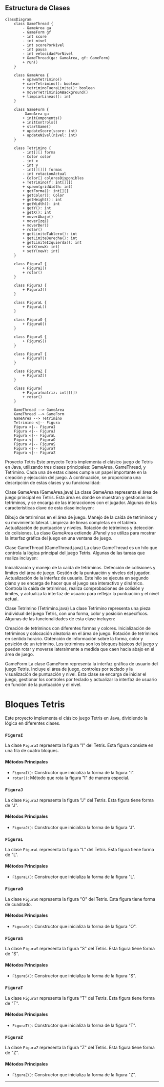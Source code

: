 ## Estructura de Clases

```mermaid
classDiagram
    class GameThread {
        - GameArea ga
        - GameForm gf
        - int score
        - int nivel
        - int scorePorNivel
        - int pausa
        - int velocidadPorNivel
        + GameThread(ga: GameArea, gf: GameForm)
        + run()
    }

    class GameArea {
        + spawnTetrimino()
        + caerTetrimino(): boolean
        + tetriminoFueraLimite(): boolean
        + moverTetriminioABackground()
        + limpiarLineas(): int
    }

    class GameForm {
       - GameArea ga
        + initComponents()
        + initControls()
        + startGame()
        + updateScore(score: int)
        + updateNivel(nivel: int)
    }

    class Tetrimino {
        - int[][] forma
        - Color color
        - int x
        - int y
        - int[][][] formas
        - int rotacionActual
        - Color[] coloresDisponibles
        + Tetrimino(f: int[][])
        + spawn(gridWidth: int)
        + getForma(): int[][]
        + getColor(): Color
        + getHeight(): int
        + getWidth(): int
        + getY(): int
        + getX(): int
        + moverAbajo()
        + moverIzq()
        + moverDer()
        + rotar()
        + getLimiteTablero(): int
        + getLimiteDerecha(): int
        + getLimiteIzquierda(): int
        + setX(newX: int)
        + setY(newY: int)
    }

    class FiguraI {
        + FiguraI()
        + rotar()
    }

    class FiguraJ {
        + FiguraJ()
    }

    class FiguraL {
        + FiguraL()
    }

    class FiguraO {
        + FiguraO()
    }

    class FiguraS {
        + FiguraS()
    }

    class FiguraT {
        + FiguraT()
    }

    class FiguraZ {
        + FiguraZ()
    }

    class Figura{
        + Figura(matriz: int[][])
        + rotar()
    }

    GameThread --> GameArea
    GameThread --> GameForm
    GameArea --> Tetrimino
    Tetrimino <|-- Figura 
    Figura <|-- FiguraI
    Figura <|-- FiguraJ
    Figura <|-- FiguraL
    Figura <|-- FiguraO
    Figura <|-- FiguraS
    Figura <|-- FiguraT
    Figura <|-- FiguraZ
```

Proyecto Tetris
Este proyecto Tetris implementa el clásico juego de Tetris en Java, utilizando tres clases principales: GameArea, GameThread, y Tetrimino. Cada una de estas clases cumple un papel importante en la creación y ejecución del juego. A continuación, se proporciona una descripción de estas clases y su funcionalidad:

Clase GameArea (GameArea.java)
La clase GameArea representa el área de juego principal en Tetris. Esta área es donde se muestran y gestionan los tetriminos, y se encarga de las interacciones con el jugador. Algunas de las características clave de esta clase incluyen:

Dibujo de tetriminos en el área de juego.
Manejo de la caída de tetriminos y su movimiento lateral.
Limpieza de líneas completas en el tablero.
Actualización de puntuación y niveles.
Rotación de tetriminos y detección de colisiones.
La clase GameArea extiende JPanel y se utiliza para mostrar la interfaz gráfica del juego en una ventana de juego.

Clase GameThread (GameThread.java)
La clase GameThread es un hilo que controla la lógica principal del juego Tetris. Algunas de las tareas que realiza incluyen:

Inicialización y manejo de la caída de tetriminos.
Detección de colisiones y límites del área de juego.
Gestión de la puntuación y niveles del jugador.
Actualización de la interfaz de usuario.
Este hilo se ejecuta en segundo plano y se encarga de hacer que el juego sea interactivo y dinámico. Controla la caída de tetriminos, realiza comprobaciones de colisión y límites, y actualiza la interfaz de usuario para reflejar la puntuación y el nivel actual.

Clase Tetrimino (Tetrimino.java)
La clase Tetrimino representa una pieza individual del juego Tetris, con una forma, color y posición específicos. Algunas de las funcionalidades de esta clase incluyen:

Creación de tetriminos con diferentes formas y colores.
Inicialización de tetriminos y colocación aleatoria en el área de juego.
Rotación de tetriminos en sentido horario.
Obtención de información sobre la forma, color y posición de un tetrimino.
Los tetriminos son los bloques básicos del juego y pueden rotar y moverse lateralmente a medida que caen hacia abajo en el área de juego.

GameForm
La clase GameForm representa la interfaz gráfica de usuario del juego Tetris. Incluye el área de juego, controles por teclado y la visualización de puntuación y nivel. Esta clase se encarga de iniciar el juego, gestionar los controles por teclado y actualizar la interfaz de usuario en función de la puntuación y el nivel.

# Bloques Tetris

Este proyecto implementa el clásico juego Tetris en Java, dividiendo la lógica en diferentes clases.

### `FiguraI`

La clase `FiguraI` representa la figura "I" del Tetris. Esta figura consiste en una fila de cuatro bloques.

#### Métodos Principales

- `FiguraI()`: Constructor que inicializa la forma de la figura "I".
- `rotar()`: Método que rota la figura "I" de manera especial.

### `FiguraJ`

La clase `FiguraJ` representa la figura "J" del Tetris. Esta figura tiene forma de "J".

#### Métodos Principales

- `FiguraJ()`: Constructor que inicializa la forma de la figura "J".

### `FiguraL`

La clase `FiguraL` representa la figura "L" del Tetris. Esta figura tiene forma de "L".

#### Métodos Principales

- `FiguraL()`: Constructor que inicializa la forma de la figura "L".

### `FiguraO`

La clase `FiguraO` representa la figura "O" del Tetris. Esta figura tiene forma de cuadrado.

#### Métodos Principales

- `FiguraO()`: Constructor que inicializa la forma de la figura "O".

### `FiguraS`

La clase `FiguraS` representa la figura "S" del Tetris. Esta figura tiene forma de "S".

#### Métodos Principales

- `FiguraS()`: Constructor que inicializa la forma de la figura "S".

### `FiguraT`

La clase `FiguraT` representa la figura "T" del Tetris. Esta figura tiene forma de "T".

#### Métodos Principales

- `FiguraT()`: Constructor que inicializa la forma de la figura "T".

### `FiguraZ`

La clase `FiguraZ` representa la figura "Z" del Tetris. Esta figura tiene forma de "Z".

#### Métodos Principales

- `FiguraZ()`: Constructor que inicializa la forma de la figura "Z".

---

